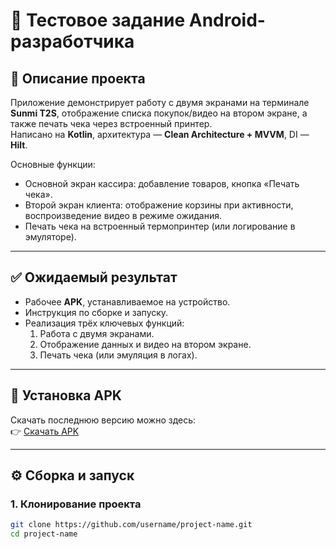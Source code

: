 # 📌 Тестовое задание Android-разработчика

## 🎯 Описание проекта
Приложение демонстрирует работу с двумя экранами на терминале **Sunmi T2S**, отображение списка покупок/видео на втором экране, а также печать чека через встроенный принтер.  
Написано на **Kotlin**, архитектура — **Clean Architecture + MVVM**, DI — **Hilt**.  

Основные функции:
- Основной экран кассира: добавление товаров, кнопка «Печать чека».  
- Второй экран клиента: отображение корзины при активности, воспроизведение видео в режиме ожидания.  
- Печать чека на встроенный термопринтер (или логирование в эмуляторе).  

---

## ✅ Ожидаемый результат
- Рабочее **APK**, устанавливаемое на устройство.  
- Инструкция по сборке и запуску.  
- Реализация трёх ключевых функций:  
  1. Работа с двумя экранами.  
  2. Отображение данных и видео на втором экране.  
  3. Печать чека (или эмуляция в логах).  

---

## 📲 Установка APK
Скачать последнюю версию можно здесь:  
👉 [Скачать APK](https://github.com/username/repo-name/releases/latest/download/app-debug.apk)

---

## ⚙️ Сборка и запуск

### 1. Клонирование проекта
```bash
git clone https://github.com/username/project-name.git
cd project-name

